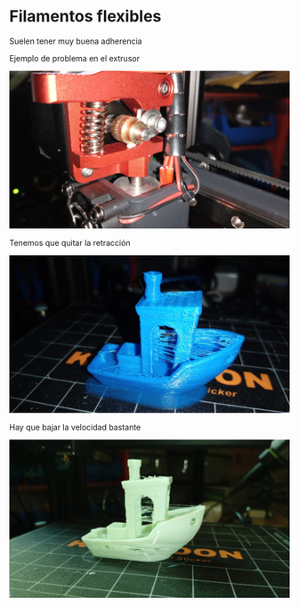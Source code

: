 # Filamentos flexibles

Suelen tener muy buena adherencia

Ejemplo de problema en el extrusor

![](./images/ProblemaFlexible.jpg)

Tenemos que quitar la retracción

![](./images/3dBenchy_hilos.jpg)

Hay que bajar la velocidad bastante

![](./images/3dbenchy_flexible_velocidad.jpg)

